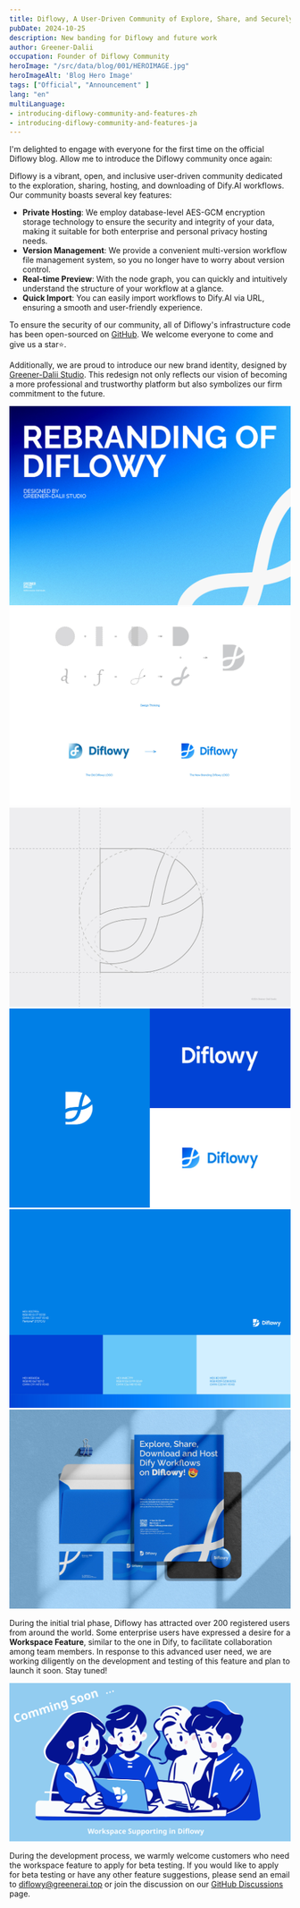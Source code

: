 ```yaml
---
title: Diflowy, A User-Driven Community of Explore, Share, and Securely Host Dify.AI Workflows
pubDate: 2024-10-25
description: New banding for Diflowy and future work
author: Greener-Dalii
occupation: Founder of Diflowy Community
heroImage: "/src/data/blog/001/HEROIMAGE.jpg"
heroImageAlt: 'Blog Hero Image'
tags: ["Official", "Announcement" ]
lang: "en"
multiLanguage: 
- introducing-diflowy-community-and-features-zh
- introducing-diflowy-community-and-features-ja
---
```


I'm delighted to engage with everyone for the first time on the official Diflowy blog. Allow me to introduce the Diflowy community once again:

Diflowy is a vibrant, open, and inclusive user-driven community dedicated to the exploration, sharing, hosting, and downloading of Dify.AI workflows. Our community boasts several key features:
- **Private Hosting**: We employ database-level AES-GCM encryption storage technology to ensure the security and integrity of your data, making it suitable for both enterprise and personal privacy hosting needs.
- **Version Management**: We provide a convenient multi-version workflow file management system, so you no longer have to worry about version control.
- **Real-time Preview**: With the node graph, you can quickly and intuitively understand the structure of your workflow at a glance.
- **Quick Import**: You can easily import workflows to Dify.AI via URL, ensuring a smooth and user-friendly experience.

To ensure the security of our community, all of Diflowy's infrastructure code has been open-sourced on [GitHub](https://github.com/green-dalii/diflowy). We welcome everyone to come and give us a star⭐️.

Additionally, we are proud to introduce our new brand identity, designed by [Greener-Dalii Studio](https://greenerdalii.top). This redesign not only reflects our vision of becoming a more professional and trustworthy platform but also symbolizes our firm commitment to the future.

![Rebranding_Diflowy](../../data/blog/001/rebranding_diflowy_01.jpg)
![Rebranding_Diflowy](../../data/blog/001/rebranding_diflowy_02.jpg)
![Rebranding_Diflowy](../../data/blog/001/rebranding_diflowy_03.jpg)
![Rebranding_Diflowy](../../data/blog/001/rebranding_diflowy_04.jpg)
![Rebranding_Diflowy](../../data/blog/001/rebranding_diflowy_05.jpg)
![Rebranding_Diflowy](../../data/blog/001/rebranding_diflowy_06.jpg)

During the initial trial phase, Diflowy has attracted over 200 registered users from around the world. Some enterprise users have expressed a desire for a **Workspace Feature**, similar to the one in Dify, to facilitate collaboration among team members. In response to this advanced user need, we are working diligently on the development and testing of this feature and plan to launch it soon. Stay tuned!

![Workspace_Support](../../data/blog/001/workspace.svg)

During the development process, we warmly welcome customers who need the workspace feature to apply for beta testing. If you would like to apply for beta testing or have any other feature suggestions, please send an email to diflowy@greenerai.top or join the discussion on our [GitHub Discussions](https://github.com/green-dalii/diflowy/discussions) page.
